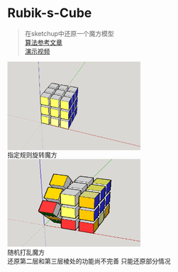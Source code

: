 # Rubik-s-Cube
>在sketchup中还原一个魔方模型  
>[算法参考文章](http://www.360doc.cn/article/1690118_212091558.html)
><br>
>[演示视频](http://v.youku.com/v_show/id_XMjUwMjQxMzY4MA==.html)

 <img src="https://raw.githubusercontent.com/chengxueming/Rubik-s-Cube/master/model/res/cube.png" width = "300" height = "200" alt="图片名称" align=center />
 <br>
指定规则旋转魔方
 <br>
<img src="https://raw.githubusercontent.com/chengxueming/Rubik-s-Cube/master/model/res/cube_rotate.png" width = "300" height = "200" alt="图片名称" align=center />
 <br>
随机打乱魔方
 <br>
还原第二层和第三层棱处的功能尚不完善
只能还原部分情况

